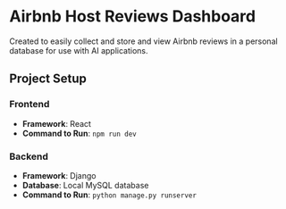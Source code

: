 # Airbnb Host Reviews Dashboard
Created to easily collect and store and view Airbnb reviews in a personal database for use with AI applications.

## Project Setup

### Frontend
- **Framework**: React
- **Command to Run**: `npm run dev`

### Backend
- **Framework**: Django
- **Database**: Local MySQL database
- **Command to Run**: `python manage.py runserver`


